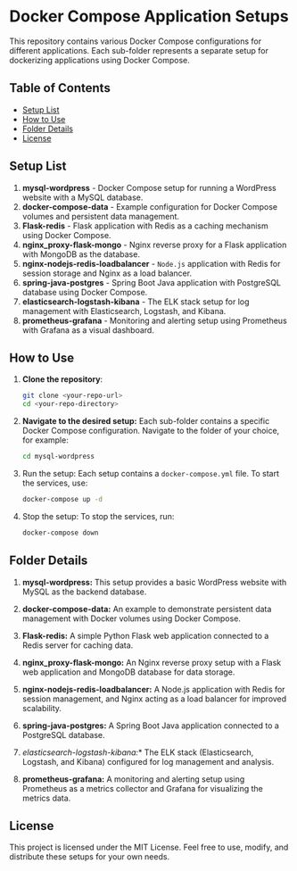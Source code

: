 # Docker Compose Application Setups

This repository contains various Docker Compose configurations for different applications. Each sub-folder represents a separate setup for dockerizing applications using Docker Compose.

## Table of Contents
- [Setup List](#setup-list)
- [How to Use](#how-to-use)
- [Folder Details](#folder-details)
- [License](#license)

## Setup List

1. **mysql-wordpress** - Docker Compose setup for running a WordPress website with a MySQL database.
2. **docker-compose-data** - Example configuration for Docker Compose volumes and persistent data management.
3. **Flask-redis** - Flask application with Redis as a caching mechanism using Docker Compose.
4. **nginx_proxy-flask-mongo** - Nginx reverse proxy for a Flask application with MongoDB as the database.
5. **nginx-nodejs-redis-loadbalancer** - `Node.js` application with Redis for session storage and Nginx as a load balancer.
6. **spring-java-postgres** - Spring Boot Java application with PostgreSQL database using Docker Compose.
7. **elasticsearch-logstash-kibana** - The ELK stack setup for log management with Elasticsearch, Logstash, and Kibana.
8. **prometheus-grafana** - Monitoring and alerting setup using Prometheus with Grafana as a visual dashboard.

## How to Use

1. **Clone the repository**:
   ```bash
   git clone <your-repo-url>
   cd <your-repo-directory>
   ```

2. **Navigate to the desired setup:** Each sub-folder contains a specific Docker Compose configuration. Navigate to the folder of your choice, for example:
   ```bash
   cd mysql-wordpress
   ```

3. Run the setup: Each setup contains a `docker-compose.yml` file. To start the services, use:
   ```bash
   docker-compose up -d
   ```

4. Stop the setup: To stop the services, run:
   ```bash
   docker-compose down
   ```

## Folder Details
1. **mysql-wordpress:** 
     This setup provides a basic WordPress website with MySQL as the backend database.

2. **docker-compose-data:** 
     An example to demonstrate persistent data management with Docker volumes using Docker Compose.

3. **Flask-redis:** 
     A simple Python Flask web application connected to a Redis server for caching data.

4. **nginx_proxy-flask-mongo:** 
     An Nginx reverse proxy setup with a Flask web application and MongoDB database for data storage.

5. **nginx-nodejs-redis-loadbalancer:** 
     A Node.js application with Redis for session management, and Nginx acting as a load balancer for improved scalability.

6. **spring-java-postgres:** 
     A Spring Boot Java application connected to a PostgreSQL database.

7. **elasticsearch-logstash-kibana*:** 
     The ELK stack (Elasticsearch, Logstash, and Kibana) configured for log management and analysis.

8. **prometheus-grafana:** 
     A monitoring and alerting setup using Prometheus as a metrics collector and Grafana for visualizing the metrics data.

## License
This project is licensed under the MIT License. Feel free to use, modify, and distribute these setups for your own needs.